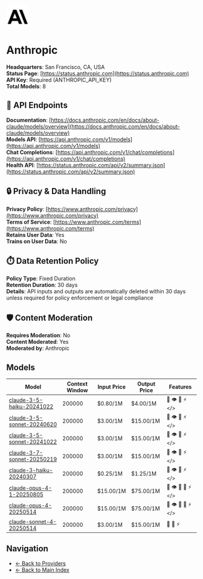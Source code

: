 <img src="./logo.svg" alt="Anthropic Logo" height="60">

# Anthropic

**Headquarters**: San Francisco, CA, USA  
**Status Page**: [https://status.anthropic.com](https://status.anthropic.com)  
**API Key**: Required (ANTHROPIC_API_KEY)  
**Total Models**: 8

## 🔗 API Endpoints

**Documentation**: [https://docs.anthropic.com/en/docs/about-claude/models/overview](https://docs.anthropic.com/en/docs/about-claude/models/overview)  
**Models API**: [https://api.anthropic.com/v1/models](https://api.anthropic.com/v1/models)  
**Chat Completions**: [https://api.anthropic.com/v1/chat/completions](https://api.anthropic.com/v1/chat/completions)  
**Health API**: [https://status.anthropic.com/api/v2/summary.json](https://status.anthropic.com/api/v2/summary.json)  

## 🔒 Privacy & Data Handling

**Privacy Policy**: [https://www.anthropic.com/privacy](https://www.anthropic.com/privacy)  
**Terms of Service**: [https://www.anthropic.com/terms](https://www.anthropic.com/terms)  
**Retains User Data**: Yes  
**Trains on User Data**: No  

## ⏱️ Data Retention Policy

**Policy Type**: Fixed Duration  
**Retention Duration**: 30 days  
**Details**: API inputs and outputs are automatically deleted within 30 days unless required for policy enforcement or legal compliance  

## 🛡️ Content Moderation

**Requires Moderation**: No  
**Content Moderated**: Yes  
**Moderated by**: Anthropic  

## Models

| Model | Context Window | Input Price | Output Price | Features |
|-------|----------------|-------------|--------------|----------|
| [claude-3-5-haiku-20241022](./models/claude-3-5-haiku-20241022.md) | 200000 | $0.80/1M | $4.00/1M | <span title="Text Processing">📝</span> <span title="Vision/Image Input">👁️</span> <span title="Tool Calling">🔧</span> <span title="Response Streaming">⚡</span> <span title="Structured Output"></></span> |
| [claude-3-5-sonnet-20240620](./models/claude-3-5-sonnet-20240620.md) | 200000 | $3.00/1M | $15.00/1M | <span title="Text Processing">📝</span> <span title="Vision/Image Input">👁️</span> <span title="Tool Calling">🔧</span> <span title="Response Streaming">⚡</span> <span title="Structured Output"></></span> |
| [claude-3-5-sonnet-20241022](./models/claude-3-5-sonnet-20241022.md) | 200000 | $3.00/1M | $15.00/1M | <span title="Text Processing">📝</span> <span title="Vision/Image Input">👁️</span> <span title="Tool Calling">🔧</span> <span title="Response Streaming">⚡</span> <span title="Structured Output"></></span> |
| [claude-3-7-sonnet-20250219](./models/claude-3-7-sonnet-20250219.md) | 200000 | $3.00/1M | $15.00/1M | <span title="Text Processing">📝</span> <span title="Vision/Image Input">👁️</span> <span title="Tool Calling">🔧</span> <span title="Response Streaming">⚡</span> <span title="Structured Output"></></span> |
| [claude-3-haiku-20240307](./models/claude-3-haiku-20240307.md) | 200000 | $0.25/1M | $1.25/1M | <span title="Text Processing">📝</span> <span title="Vision/Image Input">👁️</span> <span title="Tool Calling">🔧</span> <span title="Response Streaming">⚡</span> <span title="Structured Output"></></span> |
| [claude-opus-4-1-20250805](./models/claude-opus-4-1-20250805.md) | 200000 | $15.00/1M | $75.00/1M | <span title="Text Processing">📝</span> <span title="Vision/Image Input">👁️</span> <span title="Tool Calling">🔧</span> <span title="Advanced Reasoning">🧠</span> <span title="Response Streaming">⚡</span> <span title="Structured Output"></></span> |
| [claude-opus-4-20250514](./models/claude-opus-4-20250514.md) | 200000 | $15.00/1M | $75.00/1M | <span title="Text Processing">📝</span> <span title="Vision/Image Input">👁️</span> <span title="Tool Calling">🔧</span> <span title="Advanced Reasoning">🧠</span> <span title="Response Streaming">⚡</span> <span title="Structured Output"></></span> |
| [claude-sonnet-4-20250514](./models/claude-sonnet-4-20250514.md) | 200000 | $3.00/1M | $15.00/1M | <span title="Text Processing">📝</span> <span title="Tool Calling">🔧</span> <span title="Response Streaming">⚡</span> |

## Navigation

- [← Back to Providers](../README.md)
- [← Back to Main Index](../../README.md)
